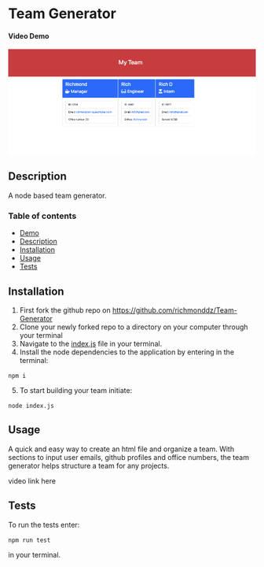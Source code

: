 # Team Generator

#### Video Demo

![alt text](https://github.com/richmonddz/Team-Generator/blob/main/teamGen.png)

## Description

A node based team generator.

### Table of contents

- [Demo](#Video-Demo)
- [Description](#Description)
- [Installation](#Installation)
- [Usage](#Usage)
- [Tests](#Tests)

## Installation

1. First fork the github repo on https://github.com/richmonddz/Team-Generator
2. Clone your newly forked repo to a directory on your computer through your terminal
3. Navigate to the [index.js](./index.js) file in your terminal.
4. Install the node dependencies to the application by entering in the terminal:

```
npm i
```

5. To start building your team initiate:

```
node index.js
```

## Usage

A quick and easy way to create an html file and organize a team. With sections to input user emails, github profiles and office numbers, the team generator helps structure a team for any projects.

video link here

## Tests

To run the tests enter:

```
npm run test
```

in your terminal.
